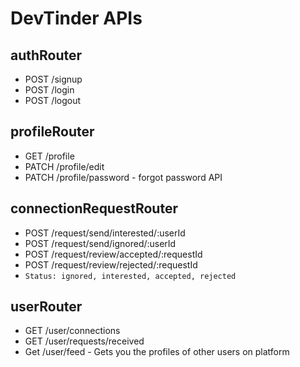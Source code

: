 # DevTinder APIs

## authRouter
- POST /signup
- POST /login
- POST /logout

## profileRouter
- GET /profile
- PATCH /profile/edit
- PATCH /profile/password  - forgot password API

## connectionRequestRouter
- POST /request/send/interested/:userId
- POST /request/send/ignored/:userId
- POST /request/review/accepted/:requestId
- POST /request/review/rejected/:requestId
- `Status: ignored, interested, accepted, rejected`

## userRouter
- GET /user/connections
- GET /user/requests/received
- Get /user/feed - Gets you the profiles of other users on platform
